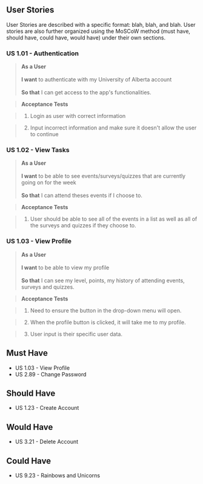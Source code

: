 ## User Stories
User Stories are described with a specific format: blah, blah, and blah. User stories are also further organized using the MoSCoW method (must have, should have, could have, would have) under their own sections.

### US 1.01 - Authentication
> **As a User** <br></br>
> **I want** to authenticate with my University of Alberta account<br></br>
> **So that** I can get access to the app's functionalities.

> **Acceptance Tests**

> 1. Login as user with correct information

> 2. Input incorrect information and make sure it doesn't allow the user to continue

### US 1.02 - View Tasks
> **As a User** <br></br>
> **I want** to be able to see events/surveys/quizzes that are currently going on for the week<br></br>
> **So that** I can attend theses events if I choose to.

> **Acceptance Tests**

> 1. User should be able to see all of the events in a list as well as all of the surveys and quizzes if they choose to.

### US 1.03 - View Profile
> **As a User** <br></br>
> **I want** to be able to view my profile<br></br>
> **So that** I can see my level, points, my history of attending events, surveys and quizzes.

> **Acceptance Tests**

> 1. Need to ensure the button in the drop-down menu will open. 

> 2. When the profile button is clicked, it will take me to my profile. 

> 3. User input is their specific user data.

## Must Have
* US 1.03 - View Profile
* US 2.89 - Change Password 

## Should Have
* US 1.23 - Create Account

## Would Have
* US 3.21 - Delete Account

## Could Have
* US 9.23 - Rainbows and Unicorns
